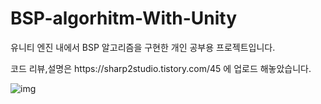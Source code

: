 # BSP-algorhitm-With-Unity
유니티 엔진 내에서 BSP 알고리즘을 구현한 개인 공부용 프로젝트입니다.
<p>
코드 리뷰,설명은 https://sharp2studio.tistory.com/45 에 업로드 해놓았습니다.

![img](https://user-images.githubusercontent.com/83604180/191758711-483d0307-e608-49fd-a9c4-6b7fad6f879f.gif)
